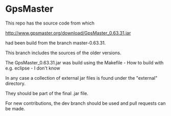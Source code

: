 # GpsMaster
This repo has the source code from which

http://www.gpsmaster.org/download/GpsMaster_0.63.31.jar

had been build from the branch master-0.63.31.

This branch includes the sources of the older versions.

The GpsMaster_0.63.31.jar was build using the Makefile -
How to build with e.g. eclipse - I don't know

In any case a collection of external jar files is found under the "external" directory.

They should be part of the final .jar file.

For new contributions, the dev branch should be used and pull requests can be made.
